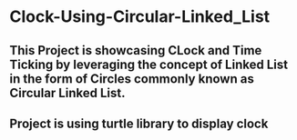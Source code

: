 # Clock-Using-Circular-Linked_List
## This Project is showcasing CLock and Time Ticking by leveraging the concept of Linked List in the form of Circles commonly known as Circular Linked List.
## Project is using turtle library to display clock
